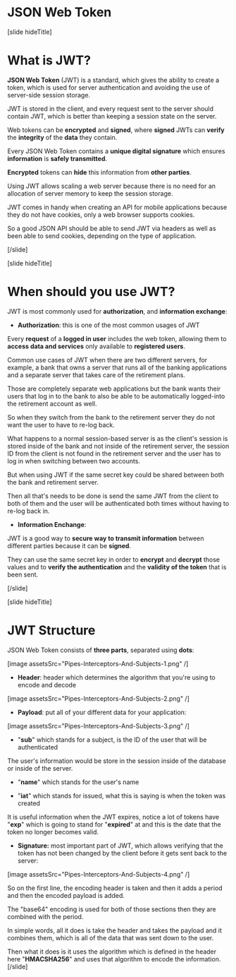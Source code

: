 # JSON Web Token

[slide hideTitle]

# What is JWT?

**JSON Web Token** (JWT) is a standard, which gives the ability to create a token, which is used for server authentication and avoiding the use of server-side session storage. 

JWT is stored in the client, and every request sent to the server should contain JWT, which is better than keeping a session state on the server.

Web tokens can be **encrypted** and **signed**, where **signed** JWTs can **verify** the **integrity** of the **data** they contain.

Every JSON Web Token contains a **unique digital signature** which ensures **information** is **safely transmitted**.

**Encrypted** tokens can **hide** this information from **other parties**.

Using JWT allows scaling a web server because there is no need for an allocation of server memory to keep the session storage. 

JWT comes in handy when creating an API for mobile applications because they do not have cookies, only a web browser supports cookies.

So a good JSON API should be able to send JWT via headers as well as been able to send cookies, depending on the type of application. 

[/slide]


[slide hideTitle]

# When should you use JWT?

JWT is most commonly used for **authorization**, and **information exchange**:

- **Authorization**: this is one of the most common usages of JWT

Every **request** of a **logged in user** includes the web token, allowing them to **access data and services** only available to **registered users**.

Common use cases of JWT when there are two different servers, for example, a bank that owns a server that runs all of the banking applications and a separate server that takes care of the retirement plans. 

Those are completely separate web applications but the bank wants their users that log in to the bank to also be able to be automatically logged-into the retirement account as well.

So when they switch from the bank to the retirement server they do not want the user to have to re-log back.

What happens to a normal session-based server is as the client's session is stored inside of the bank and not inside of the retirement server, the session ID from the client is not found in the retirement server and the user has to log in when switching between two accounts. 

But when using JWT if the same secret key could be shared between both the bank and retirement server.

Then all that's needs to be done is send the same JWT from the client to both of them and the user will be authenticated both times without having to re-log back in.
 
- **Information Enchange**:

JWT is a good way to **secure way to transmit information** between different parties because it can be **signed**.

They can use the same secret key in order to **encrypt** and **decrypt** those values and to **verify the authentication** and the **validity of the token** that is been sent.



[/slide]


[slide hideTitle]

# JWT Structure

JSON Web Token consists of **three parts**, separated using **dots**:

[image assetsSrc="Pipes-Interceptors-And-Subjects-1.png" /]

- **Header**: header which determines the algorithm that you're using to encode and decode

[image assetsSrc="Pipes-Interceptors-And-Subjects-2.png" /]
 
- **Payload**: put all of your different data for your application:

[image assetsSrc="Pipes-Interceptors-And-Subjects-3.png" /]

  - "**sub**" which stands for a subject, is the ID of the user that will be authenticated 
  
The user's information would be store in the session inside of the database or inside of the server.

  - "**name**" which stands for the user's name

  - "**iat**"  which stands for issued, what this is saying is when the token was created

It is useful information when the JWT expires, notice a lot of tokens have "**exp**" which is going to stand for "**expired**" at and this is the date that the token no longer becomes valid.
  

- **Signature:** most important part of JWT, which allows verifying that the token has not been changed by the client before it gets sent back to the server:

[image assetsSrc="Pipes-Interceptors-And-Subjects-4.png" /]

So on the first line, the encoding header is taken and then it adds a period and then the encoded payload is added.

The "base64" encoding is used for both of those sections then they are combined with the period.

In simple words, all it does is take the header and takes the payload and it combines them, which is all of the data that was sent down to the user.

Then what it does is it uses the algorithm which is defined in the header here "**HMACSHA256**" and uses that algorithm to encode the information.
[/slide]